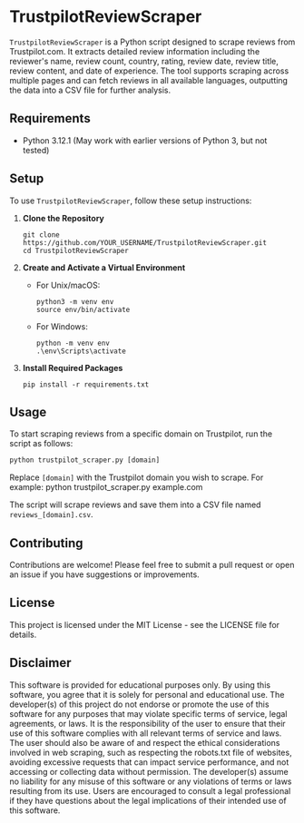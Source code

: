 # TrustpilotReviewScraper

`TrustpilotReviewScraper` is a Python script designed to scrape reviews from Trustpilot.com. It extracts detailed review information including the reviewer's name, review count, country, rating, review date, review title, review content, and date of experience. The tool supports scraping across multiple pages and can fetch reviews in all available languages, outputting the data into a CSV file for further analysis.

## Requirements

- Python 3.12.1 (May work with earlier versions of Python 3, but not tested)

## Setup

To use `TrustpilotReviewScraper`, follow these setup instructions:

1. **Clone the Repository**

    ```
    git clone https://github.com/YOUR_USERNAME/TrustpilotReviewScraper.git
    cd TrustpilotReviewScraper
    ```

2. **Create and Activate a Virtual Environment**

    - For Unix/macOS:

        ```
        python3 -m venv env
        source env/bin/activate
        ```

    - For Windows:

        ```
        python -m venv env
        .\env\Scripts\activate
        ```

3. **Install Required Packages**

    ```
    pip install -r requirements.txt
    ```

## Usage

To start scraping reviews from a specific domain on Trustpilot, run the script as follows:

```python 
python trustpilot_scraper.py [domain]
```
Replace `[domain]` with the Trustpilot domain you wish to scrape. For example:
python trustpilot_scraper.py example.com


The script will scrape reviews and save them into a CSV file named `reviews_[domain].csv`.

## Contributing

Contributions are welcome! Please feel free to submit a pull request or open an issue if you have suggestions or improvements.

## License

This project is licensed under the MIT License - see the LICENSE file for details.

## Disclaimer

This software is provided for educational purposes only. By using this software, you agree that it is solely for personal and educational use. The developer(s) of this project do not endorse or promote the use of this software for any purposes that may violate specific terms of service, legal agreements, or laws.
It is the responsibility of the user to ensure that their use of this software complies with all relevant terms of service and laws. The user should also be aware of and respect the ethical considerations involved in web scraping, such as respecting the robots.txt file of websites, avoiding excessive requests that can impact service performance, and not accessing or collecting data without permission.
The developer(s) assume no liability for any misuse of this software or any violations of terms or laws resulting from its use. Users are encouraged to consult a legal professional if they have questions about the legal implications of their intended use of this software.




